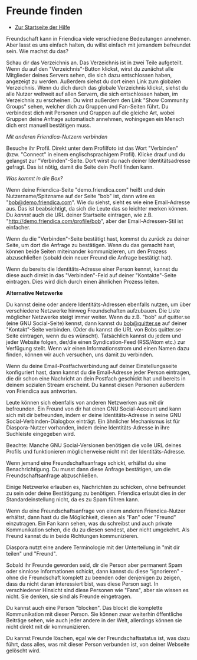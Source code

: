 Freunde finden
==============

* [Zur Startseite der Hilfe](help)

Freundschaft kann in Friendica viele verschiedene Bedeutungen annehmen. 
Aber lasst es uns einfach halten, du willst einfach mit jemandem befreundet sein. 
Wie machst du das?

Schau dir das Verzeichnis an. 
Das Verzeichnis ist in zwei Teile aufgeteilt. 
Wenn du auf den "Verzeichnis"-Button klickst, wirst du zunächst alle Mitglieder deines Servers sehen, die sich dazu entschlossen haben, angezeigt zu werden. 
Außerdem siehst du dort einen Link zum globalen Verzeichnis. 
Wenn du dich durch das globale Verzeichnis klickst, siehst du alle Nutzer weltweit auf allen Servern, die sich entschlossen haben, im Verzeichnis zu erscheinen. 
Du wirst außerdem den Link "Show Community Groups" sehen, welcher dich zu Gruppen und Fan-Seiten führt. 
Du verbindest dich mit Personen und Gruppen auf die gleiche Art, wobei Gruppen deine Anfrage automatisch annehmen, wohingegen ein Mensch dich erst manuell bestätigen muss.

*Mit anderen Friendica-Nutzern verbinden*

Bes‪uche ihr Profil.
Direkt unter dem Profilfoto ist das Wort "Verbinden" (bzw. "Connect" in einem englischsprachigem Profil).
Klicke drauf und du gelangst zur "Verbinden"-Seite.
Dort wirst du nach deiner Identitätsadresse gefragt.
Das ist nötig, damit die Seite dein Profil finden kann.

*Was kommt in die Box?*

Wenn deine Friendica-Seite "demo.friendica.com" heißt und dein Nutzername/Spitzname auf der Seite "bob" ist, dann wäre es "bob@demo.friendica.com".
Wie du siehst, sieht es wie eine Email-Adresse aus.
Das ist beabsichtigt, da sich die Leute das so leichter merken können.
Du *kannst* auch die URL deiner Startseite eintragen, wie z.B. "http://demo.friendica.com/profile/bob", aber der Email-Adressen-Stil ist einfacher.

Wenn du die "Verbinden"-Seite bestätigt hast, kommst du zurück zu deiner Seite, um dort die Anfrage zu bestätigen.
Wenn du das gemacht hast, können beide Seiten miteinander kommunizieren, um den Prozess abzuschließen (sobald dein neuer Freund die Anfrage bestätigt hat).

Wenn du bereits die Identitäts-Adresse einer Person kennst, kannst du diese auch direkt in das "Verbinden"-Feld auf deiner "Kontakte"-Seite eintragen.
Dies wird dich durch einen ähnlichen Prozess leiten.


**Alternative Netzwerke**

Du kannst deine oder andere Identitäts-Adressen ebenfalls nutzen, um über verschiedene Netzwerke hinweg Freundschaften aufzubauen.
Die Liste möglicher Netzwerke steigt immer weiter.
Wenn du z.B. "bob" auf quitter.se (eine GNU Social-Seite) kennst, dann kannst du bob@quitter.se auf deiner "Kontakt"-Seite verbinden. (Oder du kannst die URL von Bobs quitter.se-Seite eintragen, wenn du es wünscht).
Tatsächlich kannst du jedem und jeder Website folgen, der/die einen Syndication-Feed (RSS/Atom etc.) zur Verfügung stellt.
Wenn wir einen Informationsstrom und einen Namen dazu finden, können wir auch versuchen, uns damit zu verbinden.

Wenn du deine Email-Postfachverbindung auf deiner Einstellungsseite konfiguriert hast, dann kannst du die Email-Adresse jeder Person eintragen, die dir schon eine Nachricht an dein Postfach geschickt hat und bereits in deinem sozialen Stream erscheint.
Du kannst diesen Personen außerdem von Friendica aus antworten.

Leute können sich ebenfalls von anderen Netzwerken aus mit dir befreunden.
Ein Freund von dir hat einen GNU Social-Account und kann sich mit dir befreunden, indem er deine Identitäts-Adresse in seine GNU Social-Verbinden-Dialogbox einträgt.
Ein ähnlicher Mechanismus ist für Diaspora-Nutzer vorhanden, indem deine Identitäts-Adresse in ihre Suchleiste eingegeben wird.

Beachte: Manche GNU Social-Versionen benötigen die volle URL deines Profils und funktionieren möglicherweise nicht mit der Identitäts-Adresse.

Wenn jemand eine Freundschaftsanfrage schickt, erhältst du eine Benachrichtigung.
Du musst dann diese Anfrage bestätigen, um die Freundschaftsanfrage abzuschließen.

Einige Netzwerke erlauben es, Nachrichten zu schicken, ohne befreundet zu sein oder deine Bestätigung zu benötigen.
Friendica erlaubt dies in der Standardeinstellung nicht, da es zu Spam führen kann.

Wenn du eine Freundschaftsanfrage von einem anderen Friendica-Nutzer erhältst, dann hast du die Möglichkeit, diesen als "Fan" oder "Freund" einzutragen.
Ein Fan kann sehen, was du schreibst und auch private Kommunikation sehen, die du zu diesen sendest, aber nicht umgekehrt.
Als Freund kannst du in beide Richtungen kommunizieren.

Diaspora nutzt eine andere Terminologie mit der Unterteilung in "mit dir teilen" und "Freund".

Sobald ihr Freunde geworden seid, dir die Person aber permanent Spam oder sinnlose Informationen schickt, dann kannst du diese "ignorieren" - ohne die Freundschaft komplett zu beenden oder denjenigen zu zeigen, dass du nicht daran interessiert bist, was diese Person sagt.
In verschiedener Hinsicht sind diese Personen wie "Fans", aber sie wissen es nicht.
Sie denken, sie sind als Freunde eingetragen.

Du kannst auch eine Person "blocken".
Das blockt die komplette Kommunikation mit dieser Person.
Sie können zwar weiterhin öffentliche Beiträge sehen, wie auch jeder andere in der Welt, allerdings können sie nicht direkt mit dir kommunizieren.

Du kannst Freunde löschen, egal wie der Freundschaftsstatus ist, was dazu führt, dass alles, was mit dieser Person verbunden ist, von deiner Webseite gelöscht wird.
